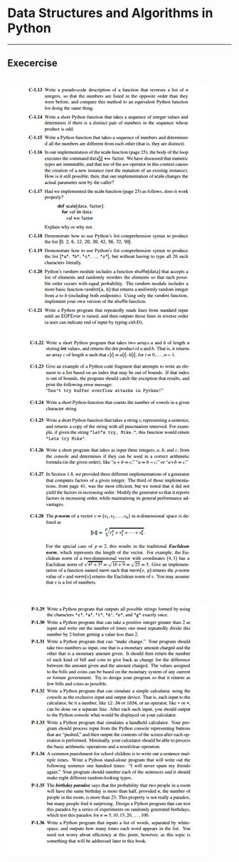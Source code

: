 # Data Structures and Algorithms in Python
___

## Execercise

```![1-exercises](https://github.com/blaq-swan/dsa-in-python/blob/master/images/1-exercises.png?raw=true)
```

![1-exercises](https://github.com/blaq-swan/dsa-in-python/blob/master/images/2-exercises.png?raw=true)
![1-exercises](https://github.com/blaq-swan/dsa-in-python/blob/master/images/3-exercises.png?raw=true)
![1-exercises](https://github.com/blaq-swan/dsa-in-python/blob/master/images/4-exercises.png?raw=true)

